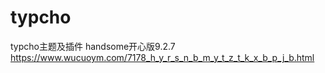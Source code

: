 # typcho
typcho主题及插件
handsome开心版9.2.7 https://www.wucuoym.com/7178_h_y_r_s_n_b_m_y_t_z_t_k_x_b_p_j_b.html
